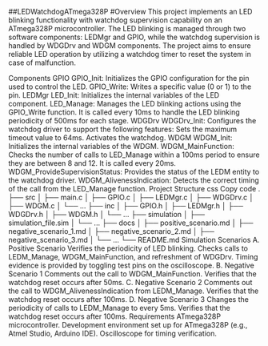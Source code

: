 ##LEDWatchdogATmega328P
#Overview
This project implements an LED blinking functionality with watchdog supervision capability on an ATmega328P microcontroller. The LED blinking is managed through two software components: LEDMgr and GPIO, while the watchdog supervision is handled by WDGDrv and WDGM components. The project aims to ensure reliable LED operation by utilizing a watchdog timer to reset the system in case of malfunction.

Components
GPIO
GPIO_Init: Initializes the GPIO configuration for the pin used to control the LED.
GPIO_Write: Writes a specific value (0 or 1) to the pin.
LEDMgr
LED_Init: Initializes the internal variables of the LED component.
LED_Manage: Manages the LED blinking actions using the GPIO_Write function. It is called every 10ms to handle the LED blinking periodicity of 500ms for each stage.
WDGDrv
WDGDrv_Init: Configures the watchdog driver to support the following features:
Sets the maximum timeout value to 64ms.
Activates the watchdog.
WDGM
WDGM_Init: Initializes the internal variables of the WDGM.
WDGM_MainFunction: Checks the number of calls to LED_Manage within a 100ms period to ensure they are between 8 and 12. It is called every 20ms.
WDGM_ProvideSupervisionStatus: Provides the status of the LEDM entity to the watchdog driver.
WDGM_AlivenessIndication: Detects the correct timing of the call from the LED_Manage function.
Project Structure
css
Copy code
.
├── src
│   ├── main.c
│   ├── GPIO.c
│   ├── LEDMgr.c
│   ├── WDGDrv.c
│   ├── WDGM.c
│   └── ...
├── inc
│   ├── GPIO.h
│   ├── LEDMgr.h
│   ├── WDGDrv.h
│   ├── WDGM.h
│   └── ...
├── simulation
│   ├── simulation_file.sim
│   └── ...
├── docs
│   ├── positive_scenario.md
│   ├── negative_scenario_1.md
│   ├── negative_scenario_2.md
│   ├── negative_scenario_3.md
│   └── ...
└── README.md
Simulation Scenarios
A. Positive Scenario
Verifies the periodicity of LED blinking.
Checks calls to LEDM_Manage, WDGM_MainFunction, and refreshment of WDGDrv.
Timing evidence is provided by toggling test pins on the oscilloscope.
B. Negative Scenario 1
Comments out the call to WDGM_MainFunction.
Verifies that the watchdog reset occurs after 50ms.
C. Negative Scenario 2
Comments out the call to WDGM_AlivenessIndication from LEDM_Manage.
Verifies that the watchdog reset occurs after 100ms.
D. Negative Scenario 3
Changes the periodicity of calls to LEDM_Manage to every 5ms.
Verifies that the watchdog reset occurs after 100ms.
Requirements
ATmega328P microcontroller.
Development environment set up for ATmega328P (e.g., Atmel Studio, Arduino IDE).
Oscilloscope for timing verification.

